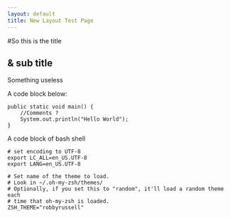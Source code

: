 ```yaml
---
layout: default
title: New Layout Test Page
---
```


#So this is the title

## & sub title

Something useless

A code block below:

    public static void main() {
        //Comments ?
        System.out.println("Hello World");
    }


A code block of bash shell

    # set encoding to UTF-8
    export LC_ALL=en_US.UTF-8  
    export LANG=en_US.UTF-8

    # Set name of the theme to load.
    # Look in ~/.oh-my-zsh/themes/
    # Optionally, if you set this to "random", it'll load a random theme each
    # time that oh-my-zsh is loaded.
    ZSH_THEME="robbyrussell"
